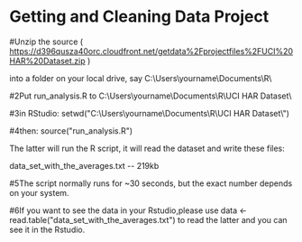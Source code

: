 Getting and Cleaning Data Project
=========================

#Unzip the source ( https://d396qusza40orc.cloudfront.net/getdata%2Fprojectfiles%2FUCI%20HAR%20Dataset.zip )

  into a folder on your local drive, say C:\Users\yourname\Documents\R\

#2Put run_analysis.R to C:\Users\yourname\Documents\R\UCI HAR Dataset\

#3in RStudio: setwd("C:\\Users\\yourname\\Documents\\R\\UCI HAR Dataset\\")

#4then: source("run_analysis.R")

   The latter will run the R script, it will read the dataset and write these files:

   data_set_with_the_averages.txt -- 219kb

#5The script normally runs for ~30 seconds, but the exact number depends on your system.

#6If you want to see the data in your Rstudio,please use data <- read.table("data_set_with_the_averages.txt") to read the    latter and you can see it in the Rstudio.
